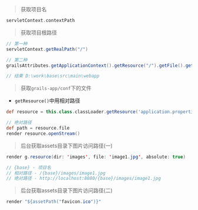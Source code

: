 > 获取项目名
```groovy
servletContext.contextPath
```

> 获取项目根路径

```java
// 第一种
servletContext.getRealPath("/")

// 第二种
grailsAttributes.getApplicationContext().getResource("/").getFile().getAbsolutePath()

// 结果 D:\work\base\src\main\webapp
```

> 获取`grails-app/conf`下的文件
* `getResource()`中用相对路径

```groovy
def resource = this.class.classLoader.getResource('application.properties')

// 绝对路径
def path = resource.file
render resource.openStream()
```

> 后台获取assets目录下图片访问路径(一)

```java
render g.resource(dir: 'images', file: 'image1.jpg', absolute: true)

// {base} - 项目名
// 相对路径 - /{base}/images/image1.jpg
// 绝对路径 - http://localhost:8080/{base}/images/image1.jpg
```

> 后台获取assets目录下图片访问路径(二)

```java
render "${assetPath("favicon.ico")}"
```
